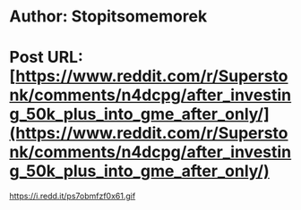 # Author: Stopitsomemorek
# Post URL: [https://www.reddit.com/r/Superstonk/comments/n4dcpg/after_investing_50k_plus_into_gme_after_only/](https://www.reddit.com/r/Superstonk/comments/n4dcpg/after_investing_50k_plus_into_gme_after_only/)


https://i.redd.it/ps7obmfzf0x61.gif